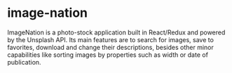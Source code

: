 # image-nation
ImageNation is a photo-stock application built in React/Redux and powered by the Unsplash API. Its main features are to search for images, save to favorites, download and change their descriptions, besides other minor capabilities like sorting images by properties such as width or date of publication.
